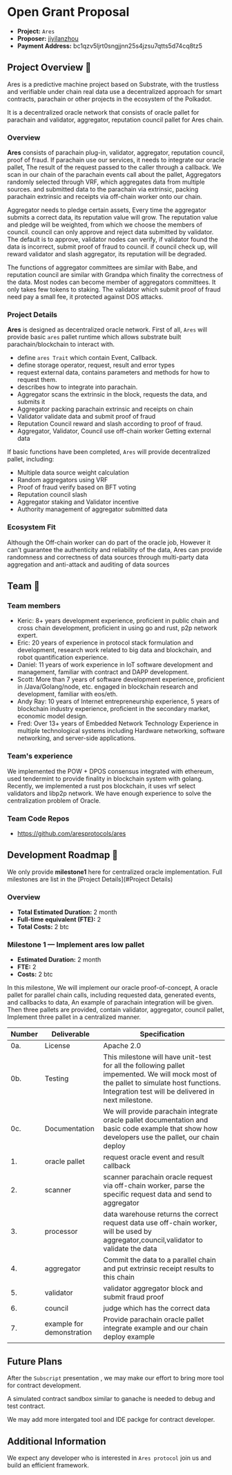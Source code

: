 # Open Grant Proposal

* **Project:** `Ares`
* **Proposer:** [jiyilanzhou](https://github.com/jiyilanzhou)
* **Payment Address:**  bc1qzv5ljrt0sngjjnn25s4jzsu7qtts5d74cq8tz5

## Project Overview :page_facing_up:

Ares is a predictive machine project based on Substrate, with the trustless and verifiable under chain real data use a decentralized approach for smart contracts, parachain or other projects in the ecosystem of the Polkadot.

It is a decentralized oracle network that consists of oracle pallet for parachain and validator, aggregator, reputation council pallet for Ares chain.

### Overview

**Ares** consists of parachain plug-in, validator, aggregator, reputation council, proof of fraud. If parachain use our services, it needs to integrate our oracle pallet, The result of the request passed to the caller through a callback. We scan in our chain of the parachain events call about the pallet, Aggregators randomly selected through VRF, which aggregates data from multiple sources.
and submitted data to the parachain via extrinsic, packing parachain extrinsic and receipts via off-chain worker onto our chain. 

Aggregator needs to pledge certain assets, Every time the aggregator submits a correct data, its reputation value will grow. The reputation value and pledge will be weighted, from which we choose the members of council. council can only approve and reject data submitted by validator. 
The default is to approve, validator nodes can verify, if validator found the data is incorrect, submit proof of fraud to council. if council check up, will reward validator and slash aggregator, its reputation will be degraded.

The functions of aggregator committees are similar with Babe, and reputation council are similar with Grandpa which finality the correctness of the data. Most nodes can become member of aggregators committees. It only takes few tokens to staking. The validator which submit proof of fraud need pay a small fee, it protected against DOS attacks.  

### Project Details

**Ares** is designed as decentralized oracle network. First of all, `Ares` will provide  basic `ares` pallet runtime which allows substrate built parachain/blockchain to interact with.

* define `ares Trait` which contain Event, Callback.
* define storage operator, request, result and error types
* request external data, contains parameters and methods for how to request them.
* describes how to integrate into parachain.
* Aggregator scans the extrinsic in the block, requests the data, and submits it
* Aggregator packing parachain extrinsic and receipts on chain
* Validator validate data and submit proof of fraud
* Reputation Council reward and slash according to proof of fraud.
* Aggregator, Validator, Council use off-chain worker Getting external data

If basic functions have been completed, `Ares` will provide decentralized pallet, including:

* Multiple data source weight calculation
* Random aggregators using VRF 
* Proof of fraud verify based on BFT voting
* Reputation council slash
* Aggregator staking and Validator incentive
* Authority management of aggregator submitted data

### Ecosystem Fit

Although the Off-chain worker can do part of the oracle job, However it can't guarantee the authenticity and reliability of the data, Ares can provide randomness and correctness of data sources through multi-party data aggregation and anti-attack and auditing of data sources

## Team :busts_in_silhouette:

### Team members

* Keric: 8+ years development experience, proficient in public chain and cross chain development, proficient in using go and rust, p2p network expert.
* Eric: 20 years of experience in protocol stack formulation and development, research work related to big data and blockchain, and robot quantification experience.
* Daniel: 11 years of work experience in IoT software development and management, familiar with contract and DAPP development.
* Scott: More than 7 years of software development experience, proficient in /Java/Golang/node, etc. engaged in blockchain research and development, familiar with eos/eth.
* Andy Ray: 10 years of Internet entrepreneurship experience, 5 years of blockchain industry experience, proficient in the secondary market, economic model design.
* Fred: Over 13+ years of Embedded Network Technology Experience in multiple technological systems including Hardware networking, software networking, and server-side applications.

### Team's experience

We implemented the POW + DPOS consensus integrated with ethereum, used tendermint to provide finality in blockchain system with golang. Recently, we implemented a rust pos blockchain, it  uses vrf select validators and libp2p network. We have enough experience to solve the centralization problem of Oracle.                                                                                                                                                                                                                                           
### Team Code Repos
* https://github.com/aresprotocols/ares

## Development Roadmap :nut_and_bolt:

We only provide **milestone1**  here for centralized oracle implementation. Full milestones are list in the [Project Details](#Project Details)

### Overview
* **Total Estimated Duration:** 2 month
* **Full-time equivalent (FTE):**  2
* **Total Costs:** 2 btc

### Milestone 1  — Implement ares low pallet
* **Estimated Duration:** 2 month
* **FTE:**  2
* **Costs:** 2 btc

In this milestone, We will implement our oracle proof-of-concept, A oracle pallet for parallel chain calls, including requested data, generated events, and callbacks to data, An example of parachain integration will be given.
Then three pallets are provided, contain validator, aggregator, council pallet, Implement three pallet in a centralized manner.

| Number | Deliverable | Specification |
| ------------- | ------------- | ------------- |
| 0a. | License | Apache 2.0 |
| 0b. | Testing | This milestone will have unit-test for all the following pallet impemented. We will mock most of the pallet to simulate host functions. Integration test will be delivered in next milestone. |
| 0c. | Documentation | We will provide parachain integrate oracle pallet documentation and  basic code example that show how developers use the pallet, our chain deploy  |
| 1. | oracle pallet | request oracle event and result callback |
| 2. | scanner | scanner parachain oracle request via off-chain worker, parse the specific request data and send to aggregator|
| 3. | processor | data warehouse returns the correct request data use off-chain worker, will be used by aggregator,council,validator to validate the data | 
| 4. | aggregator | Commit the data to a parallel chain and put extrinsic receipt results to this chain |
| 5. | validator | validator aggregator block and submit fraud proof  |
| 6. | council | judge which has the correct data |
| 7. | example for demonstration | Provide  parachain oracle pallet integrate example and our chain deploy example|

## Future Plans

After the `Subscript` presentation , we may make our effort to bring more  tool for contract development.

A simulated contract sandbox similar to ganache is needed to debug and test contract.

We may add more intergated tool and IDE packge for contract developer.

## Additional Information

We expect any developer who is interested in `Ares protocol` join us and build an efficient framework.
